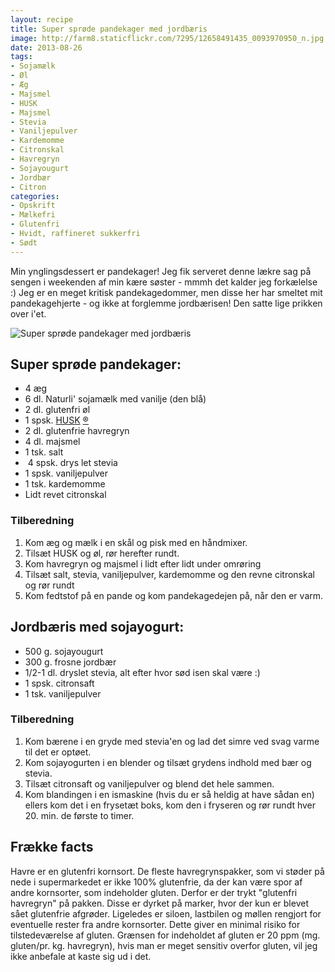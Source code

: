 ```yaml
---
layout: recipe
title: Super sprøde pandekager med jordbæris
image: http://farm8.staticflickr.com/7295/12658491435_0093970950_n.jpg
date: 2013-08-26
tags:
- Sojamælk
- Øl
- Æg
- Majsmel
- HUSK
- Majsmel
- Stevia
- Vaniljepulver
- Kardemomme
- Citronskal
- Havregryn
- Sojayougurt
- Jordbær
- Citron
categories:
- Opskrift
- Mælkefri
- Glutenfri
- Hvidt, raffineret sukkerfri
- Sødt
---
```


Min ynglingsdessert er pandekager! Jeg fik serveret denne lækre sag på sengen i
weekenden af min kære søster - mmmh det kalder jeg forkælelse :)
Jeg er en meget kritisk pandekagedommer, men disse her har smeltet mit
pandekagehjerte - og ikke at forglemme jordbærisen! Den satte lige prikken over
i'et.

![Super sprøde pandekager med jordbæris](http://farm8.staticflickr.com/7295/12658491435_0093970950.jpg)


## Super sprøde pandekager:
- 4 æg
- 6 dl. Naturli' sojamælk med vanilje (den blå)
- 2 dl. glutenfri øl
- 1 spsk. [HUSK](http://www.husk.dk/) [®](http://www.husk.dk/)
- 2 dl. glutenfrie havregryn
- 4 dl. majsmel
- 1 tsk. salt
-  4 spsk. drys let stevia
- 1 spsk. vaniljepulver
- 1 tsk. kardemomme
- Lidt revet citronskal 

### Tilberedning
1. Kom æg og mælk i en skål og pisk med en håndmixer.
2. Tilsæt HUSK og øl, rør herefter rundt.
3. Kom havregryn og majsmel i lidt efter lidt under omrøring
4. Tilsæt salt, stevia, vaniljepulver, kardemomme og den revne citronskal og rør
   rundt
5. Kom fedtstof på en pande og kom pandekagedejen på, når den er varm.

## Jordbæris med sojayogurt:
- 500 g. sojayougurt
- 300 g. frosne jordbær
- 1/2-1 dl. dryslet stevia, alt efter hvor sød isen skal være :)
- 1 spsk. citronsaft 
- 1 tsk. vaniljepulver

### Tilberedning
1. Kom bærene i en gryde med stevia'en og lad det simre ved svag varme til det
   er optøet.
2. Kom sojayogurten i en blender og tilsæt grydens indhold med bær og stevia. 
3. Tilsæt citronsaft og vaniljepulver og blend det hele sammen.
4. Kom blandingen i en ismaskine (hvis du er så heldig at have sådan en) ellers
   kom det i en frysetæt boks, kom den i fryseren og rør rundt hver 20. min. de
   første to timer. 

## Frække facts
Havre er en glutenfri kornsort. De fleste havregrynspakker, som vi støder på
nede i supermarkedet er ikke 100% glutenfrie, da der kan være spor af andre
kornsorter, som indeholder gluten. Derfor er der trykt "glutenfri havregryn" på
pakken. Disse er dyrket på marker, hvor der kun er blevet sået glutenfrie
afgrøder. Ligeledes er siloen, lastbilen og møllen rengjort for eventuelle
rester fra andre kornsorter. Dette giver en minimal risiko for tilstedeværelse
af gluten. Grænsen for indeholdet af gluten er 20 ppm (mg. gluten/pr. kg.
havregryn), hvis man er meget sensitiv overfor gluten, vil jeg ikke anbefale at
kaste sig ud i det.
